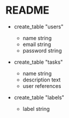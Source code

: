 # README

- create_table "users"
  - name string
  - email string
  - password string

- create_table "tasks"
  - name string
  - description text
  - user references

- create_table "labels"
  - label string

